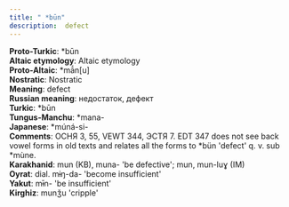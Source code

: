 ```yaml
---
title: " *būn"
description:  defect
---
```


<strong>Proto-Turkic</strong>:  *būn<br>
<strong>Altaic etymology</strong>:  Altaic etymology<br>
<strong> Proto-Altaic</strong>:  *mā́n[u]<br>
<strong>Nostratic</strong>:  Nostratic<br>
<strong>Meaning</strong>:  defect<br>
<strong>Russian meaning</strong>:  недостаток, дефект<br>
<strong>Turkic</strong>:  *būn<br>
<strong>Tungus-Manchu</strong>:  *mana-<br>
<strong>Japanese</strong>:  *múná-si-<br>
<strong>Comments</strong>:  ОСНЯ 3, 55, VEWT 344, ЭСТЯ 7. EDT 347 does not see back vowel forms in old texts and relates all the forms to *bün 'defect' q. v. sub *mùne.<br>
<strong>Karakhanid</strong>:  mun (KB), muna- 'be defective'; mun, mun-luɣ (IM)<br>
<strong>Oyrat</strong>:  dial. mɨŋ-da- 'become insufficient'<br>
<strong>Yakut</strong>:  mɨ̄n- 'be insufficient'<br>
<strong>Kirghiz</strong>:  munǯu 'cripple'<br>


